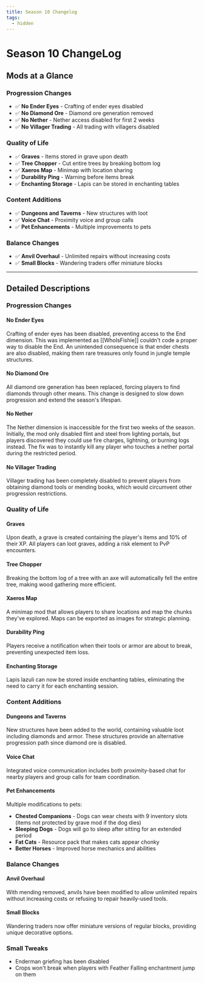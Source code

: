 ```yaml
---
title: Season 10 Changelog
tags:
  - hidden
---
```

# Season 10 ChangeLog

## Mods at a Glance

### Progression Changes

- ✅ **No Ender Eyes** - Crafting of ender eyes disabled
- ✅ **No Diamond Ore** - Diamond ore generation removed
- ✅ **No Nether** - Nether access disabled for first 2 weeks
- ✅ **No Villager Trading** - All trading with villagers disabled

### Quality of Life

- ✅ **Graves** - Items stored in grave upon death
- ✅ **Tree Chopper** - Cut entire trees by breaking bottom log
- ✅ **Xaeros Map** - Minimap with location sharing
- ✅ **Durability Ping** - Warning before items break
- ✅ **Enchanting Storage** - Lapis can be stored in enchanting tables

### Content Additions

- ✅ **Dungeons and Taverns** - New structures with loot
- ✅ **Voice Chat** - Proximity voice and group calls
- ✅ **Pet Enhancements** - Multiple improvements to pets

### Balance Changes

- ✅ **Anvil Overhaul** - Unlimited repairs without increasing costs
- ✅ **Small Blocks** - Wandering traders offer miniature blocks

---

## Detailed Descriptions

### Progression Changes

#### No Ender Eyes

Crafting of ender eyes has been disabled, preventing access to the End dimension. This was implemented as [[WhoIsFishie]] couldn't code a proper way to disable the End. An unintended consequence is that ender chests are also disabled, making them rare treasures only found in jungle temple structures.

#### No Diamond Ore

All diamond ore generation has been replaced, forcing players to find diamonds through other means. This change is designed to slow down progression and extend the season's lifespan.

#### No Nether

The Nether dimension is inaccessible for the first two weeks of the season. Initially, the mod only disabled flint and steel from lighting portals, but players discovered they could use fire charges, lightning, or burning logs instead. The fix was to instantly kill any player who touches a nether portal during the restricted period.

#### No Villager Trading

Villager trading has been completely disabled to prevent players from obtaining diamond tools or mending books, which would circumvent other progression restrictions.

### Quality of Life

#### Graves

Upon death, a grave is created containing the player's items and 10% of their XP. All players can loot graves, adding a risk element to PvP encounters.

#### Tree Chopper

Breaking the bottom log of a tree with an axe will automatically fell the entire tree, making wood gathering more efficient.

#### Xaeros Map

A minimap mod that allows players to share locations and map the chunks they've explored. Maps can be exported as images for strategic planning.

#### Durability Ping

Players receive a notification when their tools or armor are about to break, preventing unexpected item loss.

#### Enchanting Storage

Lapis lazuli can now be stored inside enchanting tables, eliminating the need to carry it for each enchanting session.

### Content Additions

#### Dungeons and Taverns

New structures have been added to the world, containing valuable loot including diamonds and armor. These structures provide an alternative progression path since diamond ore is disabled.

#### Voice Chat

Integrated voice communication includes both proximity-based chat for nearby players and group calls for team coordination.

#### Pet Enhancements

Multiple modifications to pets:

- **Chested Companions** - Dogs can wear chests with 9 inventory slots (items not protected by grave mod if the dog dies)
- **Sleeping Dogs** - Dogs will go to sleep after sitting for an extended period
- **Fat Cats** - Resource pack that makes cats appear chonky
- **Better Horses** - Improved horse mechanics and abilities

### Balance Changes

#### Anvil Overhaul

With mending removed, anvils have been modified to allow unlimited repairs without increasing costs or refusing to repair heavily-used tools.

#### Small Blocks

Wandering traders now offer miniature versions of regular blocks, providing unique decorative options.

### Small Tweaks

- Enderman griefing has been disabled
- Crops won't break when players with Feather Falling enchantment jump on them